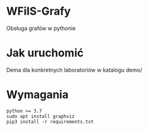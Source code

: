 # WFiIS-Grafy
Obsługa grafów w pythonie

# Jak uruchomić
Dema dla konkretnych laboratoriów w katalogu demo/

# Wymagania
```
python >= 3.7
sudo apt install graphviz
pip3 install -r requirements.txt
```